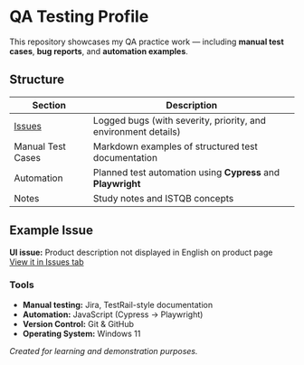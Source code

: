 # QA Testing Profile

This repository showcases my QA practice work — including **manual test cases**, **bug reports**, and **automation examples**.

## Structure

| Section | Description |
|----------|--------------|
|  [Issues](../../issues) | Logged bugs (with severity, priority, and environment details) |
|  Manual Test Cases | Markdown examples of structured test documentation |
|  Automation | Planned test automation using **Cypress** and **Playwright** |
|  Notes | Study notes and ISTQB concepts |

##  Example Issue

**UI issue:** Product description not displayed in English on product page  
[View it in Issues tab](../../issues/1)



###  Tools

- **Manual testing:** Jira, TestRail-style documentation  
- **Automation:** JavaScript (Cypress → Playwright)  
- **Version Control:** Git & GitHub  
- **Operating System:** Windows 11  

*Created for learning and demonstration purposes.*
